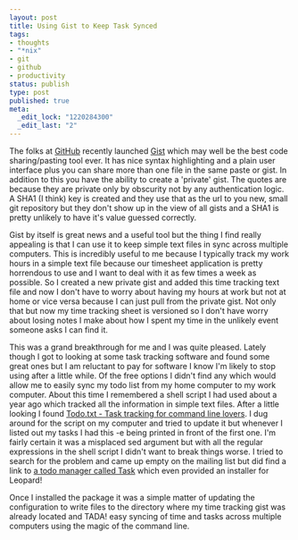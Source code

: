 ```yaml
--- 
layout: post
title: Using Gist to Keep Task Synced
tags: 
- thoughts
- "*nix"
- git
- github
- productivity
status: publish
type: post
published: true
meta: 
  _edit_lock: "1220284300"
  _edit_last: "2"
---
```

The folks at <a href="http://github.com" title="GitHub">GitHub</a> recently launched <a href="http://gist.github.com" title="Gist">Gist</a> which may well be the best code sharing/pasting tool ever. It has nice syntax highlighting and a plain user interface plus you can share more than one file in the same paste or gist. In addition to this you have the ability to create a 'private' gist. The quotes are because they are private only by obscurity not by any authentication logic. A SHA1 (I think) key is created and they use that as the url to you new, small git repository but they don't show up in the view of all gists and a SHA1 is pretty unlikely to have it's value guessed correctly.

Gist by itself is great news and a useful tool but the thing I find really appealing is that I can use it to keep simple text files in sync across multiple computers. This is incredibly useful to me because I typically track my work hours in a simple text file because our timesheet application is pretty horrendous to use and I want to deal with it as few times a week as possible. So I created a new private gist and added this time tracking text file and now I don't have to worry about having my hours at work but not at home or vice versa because I can just pull from the private gist. Not only that but now my time tracking sheet is versioned so I don't have worry about losing notes I make about how I spent my time in the unlikely event someone asks I can find it.

This was a grand breakthrough for me and I was quite pleased. Lately though I got to looking at some task tracking software and found some great ones but I am reluctant to pay for software I know I'm likely to stop using after a little while. Of the free options I didn't find any which would allow me to easily sync my todo list from my home computer to my work computer. About this time I remembered a shell script I had used about a year ago which tracked all the information in simple text files. After a little looking I found <a href="http://todotxt.com/" title="Todo.txt">Todo.txt - Task tracking for command line lovers</a>. I dug around for the script on my computer and tried to update it but whenever I listed out my tasks I had this -e being printed in front of the first one. I'm fairly certain it was a misplaced sed argument but with all the regular expressions in the shell script I didn't want to break things worse. I tried to search for the problem and came up empty on the mailing list but did find a link to <a href="http://www.beckingham.net/task.html" title="Task 1.4.1">a todo manager called Task</a> which even provided an installer for Leopard!

Once I installed the package it was a simple matter of updating the configuration to write files to the directory where my time tracking gist was already located and TADA! easy syncing of time and tasks across multiple computers using the magic of the command line.
